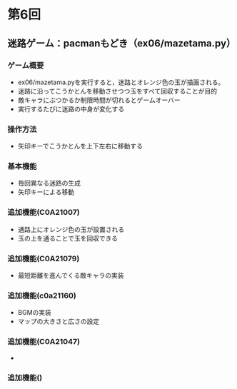 # 第6回
## 迷路ゲーム：pacmanもどき（ex06/mazetama.py）
### ゲーム概要
- ex06/mazetama.pyを実行すると，迷路とオレンジ色の玉が描画される。
- 迷路に沿ってこうかとんを移動させつつ玉をすべて回収することが目的
- 敵キャラにぶつかるか制限時間が切れるとゲームオーバー
- 実行するたびに迷路の中身が変化する
### 操作方法
- 矢印キーでこうかとんを上下左右に移動する
### 基本機能
- 毎回異なる迷路の生成
- 矢印キーによる移動
### 追加機能(C0A21007)
- 通路上にオレンジ色の玉が設置される
- 玉の上を通ることで玉を回収できる
### 追加機能(C0A21079)
- 最短距離を進んでくる敵キャラの実装
### 追加機能(c0a21160)
- BGMの実装
- マップの大きさと広さの設定
### 追加機能(C0A21047)
- 
### 追加機能()
